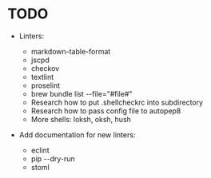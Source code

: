 # TODO

- Linters:
  - markdown-table-format
  - jscpd
  - checkov
  - textlint
  - proselint
  - brew bundle list --file="#file#"
  - Research how to put .shellcheckrc into subdirectory
  - Research how to pass config file to autopep8
  - More shells: loksh, oksh, hush

- Add documentation for new linters:
  - eclint
  - pip --dry-run
  - stoml
